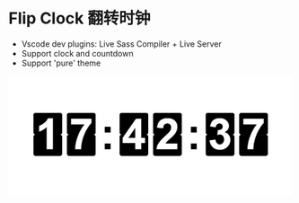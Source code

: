 # Flip Clock 翻转时钟

- Vscode dev plugins: Live Sass Compiler + Live Server
- Support clock and countdown
- Support 'pure' theme

![img](https://raw.githubusercontent.com/caffreygo/raw-flipclock/main/images/demo.png)

